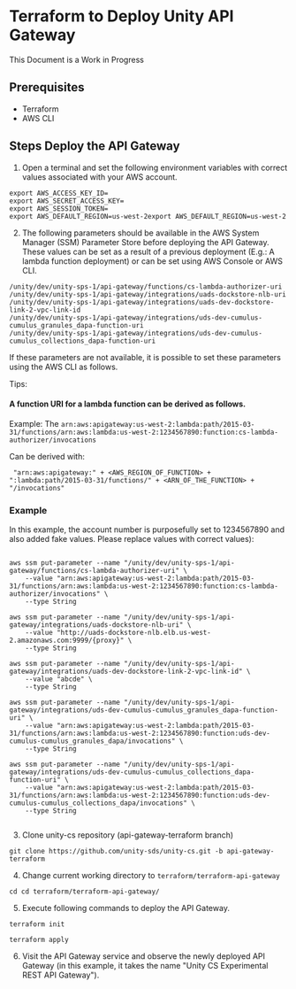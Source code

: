 # Terraform to Deploy Unity API Gateway

This Document is a Work in Progress

## Prerequisites
- Terraform
- AWS CLI

## Steps Deploy the API Gateway

1. Open a terminal and set the following environment variables with correct values associated with your AWS account.

```shell
export AWS_ACCESS_KEY_ID=
export AWS_SECRET_ACCESS_KEY=
export AWS_SESSION_TOKEN=
export AWS_DEFAULT_REGION=us-west-2export AWS_DEFAULT_REGION=us-west-2
```

2. The following parameters should be available in the AWS System Manager (SSM) Parameter Store before deploying the API Gateway. These values can be set
as a result of a previous deployment (E.g.: A lambda function deployment) or can be set using AWS Console or AWS CLI.

```shell
/unity/dev/unity-sps-1/api-gateway/functions/cs-lambda-authorizer-uri
/unity/dev/unity-sps-1/api-gateway/integrations/uads-dockstore-nlb-uri
/unity/dev/unity-sps-1/api-gateway/integrations/uads-dev-dockstore-link-2-vpc-link-id
/unity/dev/unity-sps-1/api-gateway/integrations/uds-dev-cumulus-cumulus_granules_dapa-function-uri
/unity/dev/unity-sps-1/api-gateway/integrations/uds-dev-cumulus-cumulus_collections_dapa-function-uri
```

If these parameters are not available, it is possible to set these parameters using the AWS CLI as follows.

Tips:

#### A function URI for a lambda function can be derived as follows.

Example:
    The `arn:aws:apigateway:us-west-2:lambda:path/2015-03-31/functions/arn:aws:lambda:us-west-2:1234567890:function:cs-lambda-authorizer/invocations`

Can be derived with:
    
     "arn:aws:apigateway:" + <AWS_REGION_OF_FUNCTION> + ":lambda:path/2015-03-31/functions/" + <ARN_OF_THE_FUNCTION> + "/invocations"


### Example 

In this example, the account number is purposefully set to 1234567890 and also added fake values. Please replace values with correct values): 
```shell

aws ssm put-parameter --name "/unity/dev/unity-sps-1/api-gateway/functions/cs-lambda-authorizer-uri" \
    --value "arn:aws:apigateway:us-west-2:lambda:path/2015-03-31/functions/arn:aws:lambda:us-west-2:1234567890:function:cs-lambda-authorizer/invocations" \
    --type String
    
aws ssm put-parameter --name "/unity/dev/unity-sps-1/api-gateway/integrations/uads-dockstore-nlb-uri" \
    --value "http://uads-dockstore-nlb.elb.us-west-2.amazonaws.com:9999/{proxy}" \
    --type String
    
aws ssm put-parameter --name "/unity/dev/unity-sps-1/api-gateway/integrations/uads-dev-dockstore-link-2-vpc-link-id" \
    --value "abcde" \
    --type String

aws ssm put-parameter --name "/unity/dev/unity-sps-1/api-gateway/integrations/uds-dev-cumulus-cumulus_granules_dapa-function-uri" \
    --value "arn:aws:apigateway:us-west-2:lambda:path/2015-03-31/functions/arn:aws:lambda:us-west-2:1234567890:function:uds-dev-cumulus-cumulus_granules_dapa/invocations" \
    --type String
    
aws ssm put-parameter --name "/unity/dev/unity-sps-1/api-gateway/integrations/uds-dev-cumulus-cumulus_collections_dapa-function-uri" \
    --value "arn:aws:apigateway:us-west-2:lambda:path/2015-03-31/functions/arn:aws:lambda:us-west-2:1234567890:function:uds-dev-cumulus-cumulus_collections_dapa/invocations" \
    --type String
    
```

3. Clone unity-cs repository (api-gateway-terraform branch)
```shell
git clone https://github.com/unity-sds/unity-cs.git -b api-gateway-terraform
```

4. Change current working directory to `terraform/terraform-api-gateway`

```shell
cd cd terraform/terraform-api-gateway/
```

5. Execute following commands to deploy the API Gateway.

```shell
terraform init
```

```shell
terraform apply
```

6. Visit the API Gateway service and observe the newly deployed API Gateway (in this example, it takes the name "Unity CS Experimental REST API Gateway").

